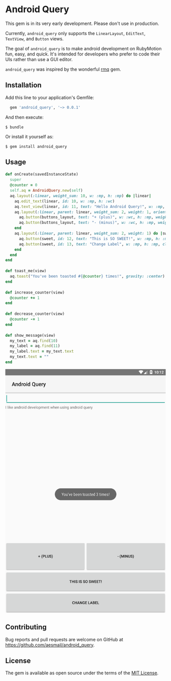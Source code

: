 # Android Query

This gem is in its very early development. Please don't use in production.

Currently, `android_query` only supports the `LinearLayout`, `EditText`, `TextView`, and `Button` views.

The goal of `android_query` is to make android development on RubyMotion fun, easy, and quick.
It's intended for developers who prefer to code their UIs rather than use a GUI editor.

`android_query` was inspired by the wonderful [rmq](http://github.com/infinitered/rmq/) gem.

## Installation


Add this line to your application's Gemfile:

```ruby
  gem 'android_query', '~> 0.0.1'
```

And then execute:

    $ bundle

Or install it yourself as:

    $ gem install android_query

## Usage

```ruby
def onCreate(savedInstanceState)
  super
  @counter = 0
  self.aq = AndroidQuery.new(self)
  aq.layout(:linear, weight_sum: 10, w: :mp, h: :mp) do |linear|
    aq.edit_text(linear, id: 10, w: :mp, h: :wc)
    aq.text_view(linear, id: 11, text: "Hello Android Query!", w: :mp, h: :wc, weight: 8)
    aq.layout(:linear, parent: linear, weight_sum: 2, weight: 1, orientation: :h) do |buttons_layout|
      aq.button(buttons_layout, text: "+ (plus)", w: :wc, h: :mp, weight: 1, click: :increase_counter)
      aq.button(buttons_layout, text: "- (minus)", w: :wc, h: :mp, weight: 1, click: :decrease_counter)
    end
    aq.layout(:linear, parent: linear, weight_sum: 2, weight: 1) do |sweet|
      aq.button(sweet, id: 12, text: "This is SO SWEET!", w: :mp, h: :mp, click: :toast_me, weight: 1)
      aq.button(sweet, id: 13, text: "Change Label", w: :mp, h: :mp, click: :show_message, weight: 1)
    end
  end
end

def toast_me(view)
  aq.toast("You've been toasted #{@counter} times!", gravity: :center)
end

def increase_counter(view)
  @counter += 1
end

def decrease_counter(view)
  @counter -= 1
end

def show_message(view)
  my_text = aq.find(10)
  my_label = aq.find(11)
  my_label.text = my_text.text
  my_text.text = ""
end
```

![Sample Screenshot](screenshot.png)

## Contributing

Bug reports and pull requests are welcome on GitHub at https://github.com/aesmail/android_query.

## License

The gem is available as open source under the terms of the [MIT License](http://opensource.org/licenses/MIT).
